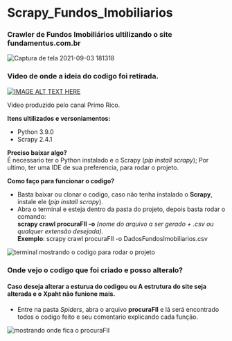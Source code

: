 # Scrapy_Fundos_Imobiliarios
<h3> Crawler de Fundos Imobiliários ultilizando o site fundamentus.com.br</h3>

![Captura de tela 2021-09-03 181318](https://user-images.githubusercontent.com/53584953/132065825-ab14935f-328f-4c9b-98d3-ddd2d3cc4858.png)

### Video de onde a ideia do codigo foi retirada.
[![IMAGE ALT TEXT HERE](https://i.ytimg.com/vi/IazEN13o304/hqdefault.jpg?sqp=-oaymwEcCPYBEIoBSFXyq4qpAw4IARUAAIhCGAFwAcABBg==&rs=AOn4CLCc3Ks7-FTNBaeHO91dnjDhCETYFw)](https://www.youtube.com/watch?v=IazEN13o304&t=984s&ab_channel=OPrimoRico)

Video produzido pelo canal Primo Rico.

<strong>Itens ultilizados e versoniamentos:</strong>
* Python 3.9.0
* Scrapy 2.4.1 

<strong>Preciso baixar algo?</strong><br>
É necessario ter o Python instalado e o Scrapy (*pip install scrapy*); Por ultimo, ter uma IDE de sua preferencia, para rodar o projeto.<br>

<strong>Como faço para funcionar o codigo?</strong>
* Basta baixar ou clonar o codigo, caso não tenha instalado o <strong>Scrapy</strong>, instale ele (*pip install scrapy*).
* Abra o terminal e esteja dentro da pasta do projeto, depois basta rodar o comando: <br>
 **scrapy crawl procuraFII -o** *(nome do arquivo a ser gerado + .csv ou qualquer extensão desejada)*.<br>
 **Exemplo**: scrapy crawl procuraFII -o DadosFundosImobiliarios.csv
 
 ![terminal mostrando o codigo para rodar o projeto](https://user-images.githubusercontent.com/53584953/131869633-c23adc4e-c762-4ea3-b1fa-2a629e50aedc.png)


### Onde vejo o codigo que foi criado e posso alteralo?
#### Caso deseja alterar a esturua do codigou ou A estrutura do site seja alterada e o Xpaht não funione mais.

* Entre na pasta *Spiders*, abra o arquivo **procuraFII** e lá será encontrado todos o codigo feito e seu comentario explicando cada função. 

![mostrando onde fica o procuraFII](https://user-images.githubusercontent.com/53584953/131869698-8579ad00-1794-4137-bdaa-467059e409b0.png)


